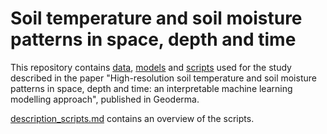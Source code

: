 # Soil temperature and soil moisture patterns in space, depth and time
This repository contains [data](training_data), [models](models) and [scripts](scripts) used for the study described in the paper "High-resolution soil temperature and soil moisture patterns in space, depth and time: an interpretable machine learning modelling approach", published in Geoderma.

[description_scripts.md](description_scripts) contains an overview of the scripts.
